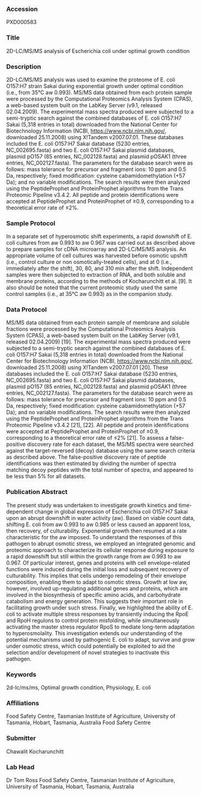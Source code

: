 ### Accession
PXD000583

### Title
2D-LC/MS/MS analysis of Escherichia coli under optimal growth condition

### Description
2D-LC/MS/MS analysis was used to examine the proteome of E. coli O157:H7 strain Sakai during exponential growth under optimal condition (i.e., from 35°C aw 0.993).  MS/MS data obtained from each protein sample were processed by the Computational Proteomics Analysis System (CPAS), a web-based system built on the LabKey Server (v9.1, released 02.04.2009). The experimental mass spectra produced were subjected to a semi-tryptic search against the combined databases of E. coli O157:H7 Sakai (5,318 entries in total) downloaded from the National Center for Biotechnology Information (NCBI, https://www.ncbi.nlm.nih.gov/, downloaded 25.11.2008) using X!Tandem v2007.07.01. These databases included the E. coli O157:H7 Sakai database (5230 entries, NC_002695.fasta) and two E. coli O157:H7 Sakai plasmid databases, plasmid pO157 (85 entries, NC_002128.fasta) and plasmid pOSAK1 (three entries, NC_002127.fasta). The parameters for the database search were as follows: mass tolerance for precursor and fragment ions: 10 ppm and 0.5 Da, respectively; fixed modification: cysteine cabamidomethylation (+57 Da); and no variable modifications. The search results were then analyzed using the PeptideProphet and ProteinProphet algorithms from the Trans Proteomic Pipeline v3.4.2. All peptide and protein identifications were accepted at PeptideProphet and ProteinProphet of ≥0.9, corresponding to a theoretical error rate of ≤2%.

### Sample Protocol
In a separate set of hyperosmotic shift experiments, a rapid downshift of E. coli cultures from aw 0.993 to aw 0.967 was carried out as described above to prepare samples for cDNA microarray and 2D-LC/MS/MS analysis. An appropriate volume of cell cultures was harvested before osmotic upshift (i.e., control culture or non osmotically-treated cells), and at 0 (i.e., immediately after the shift), 30, 80, and 310 min after the shift. Independent samples were then subjected to extraction of RNA, and both soluble and membrane proteins, according to the methods of Kocharunchitt et al. [9]. It also should be noted that the current proteomic study used the same control samples (i.e., at 35°C aw 0.993) as in the companion study.

### Data Protocol
MS/MS data obtained from each protein sample of membrane and soluble fractions were processed by the Computational Proteomics Analysis System (CPAS), a web-based system built on the LabKey Server (v9.1, released 02.04.2009) [19]. The experimental mass spectra produced were subjected to a semi-tryptic search against the combined databases of E. coli O157∶H7 Sakai (5,318 entries in total) downloaded from the National Center for Biotechnology Information (NCBI, https://www.ncbi.nlm.nih.gov/, downloaded 25.11.2008) using X!Tandem v2007.07.01 [20]. These databases included the E. coli O157∶H7 Sakai database (5230 entries, NC_002695.fasta) and two E. coli O157∶H7 Sakai plasmid databases, plasmid pO157 (85 entries, NC_002128.fasta) and plasmid pOSAK1 (three entries, NC_002127.fasta). The parameters for the database search were as follows: mass tolerance for precursor and fragment ions: 10 ppm and 0.5 Da, respectively; fixed modification: cysteine cabamidomethylation (+57 Da); and no variable modifications. The search results were then analyzed using the PeptideProphet and ProteinProphet algorithms from the Trans Proteomic Pipeline v3.4.2 [21], [22]. All peptide and protein identifications were accepted at PeptideProphet and ProteinProphet of ≥0.9, corresponding to a theoretical error rate of ≤2% [21]. To assess a false-positive discovery rate for each dataset, the MS/MS spectra were searched against the target-reversed (decoy) database using the same search criteria as described above. The false-positive discovery rate of peptide identifications was then estimated by dividing the number of spectra matching decoy peptides with the total number of spectra, and appeared to be less than 5% for all datasets.

### Publication Abstract
The present study was undertaken to investigate growth kinetics and time-dependent change in global expression of Escherichia coli O157&#x2236;H7 Sakai upon an abrupt downshift in water activity (aw). Based on viable count data, shifting E. coli from aw 0.993 to aw 0.985 or less caused an apparent loss, then recovery, of culturability. Exponential growth then resumed at a rate characteristic for the aw imposed. To understand the responses of this pathogen to abrupt osmotic stress, we employed an integrated genomic and proteomic approach to characterize its cellular response during exposure to a rapid downshift but still within the growth range from aw 0.993 to aw 0.967. Of particular interest, genes and proteins with cell envelope-related functions were induced during the initial loss and subsequent recovery of culturability. This implies that cells undergo remodeling of their envelope composition, enabling them to adapt to osmotic stress. Growth at low aw, however, involved up-regulating additional genes and proteins, which are involved in the biosynthesis of specific amino acids, and carbohydrate catabolism and energy generation. This suggests their important role in facilitating growth under such stress. Finally, we highlighted the ability of E. coli to activate multiple stress responses by transiently inducing the RpoE and RpoH regulons to control protein misfolding, while simultaneously activating the master stress regulator RpoS to mediate long-term adaptation to hyperosmolality. This investigation extends our understanding of the potential mechanisms used by pathogenic E. coli to adapt, survive and grow under osmotic stress, which could potentially be exploited to aid the selection and/or development of novel strategies to inactivate this pathogen.

### Keywords
2d-lc/ms/ms, Optimal growth condition, Physiology, E. coli

### Affiliations
Food Safety Centre, Tasmanian Institute of Agriculture, University of Tasmania, Hobart, Tasmania, Australia
Food Safety Centre

### Submitter
Chawalit Kocharunchitt

### Lab Head
Dr Tom Ross
Food Safety Centre, Tasmanian Institute of Agriculture, University of Tasmania, Hobart, Tasmania, Australia



